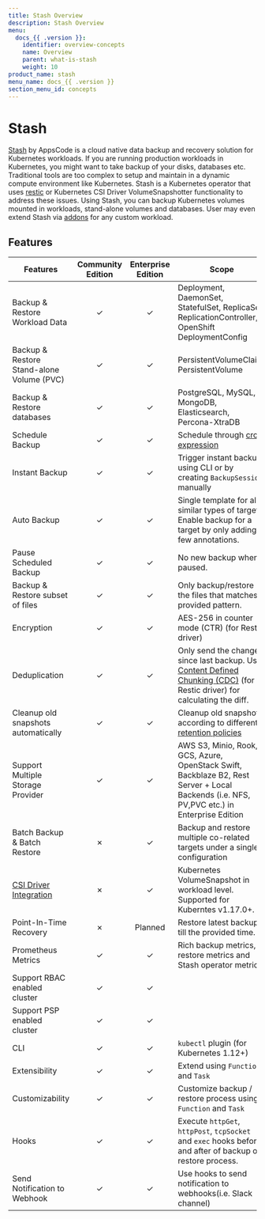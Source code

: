 ```yaml
---
title: Stash Overview
description: Stash Overview
menu:
  docs_{{ .version }}:
    identifier: overview-concepts
    name: Overview
    parent: what-is-stash
    weight: 10
product_name: stash
menu_name: docs_{{ .version }}
section_menu_id: concepts
---
```


# Stash

[Stash](https://stash.run) by AppsCode is a cloud native data backup and recovery solution for Kubernetes workloads. If you are running production workloads in Kubernetes, you might want to take backup of your disks, databases etc. Traditional tools are too complex to setup and maintain in a dynamic compute environment like Kubernetes. Stash is a Kubernetes operator that uses [restic](https://github.com/restic/restic) or Kubernetes CSI Driver VolumeSnapshotter functionality to address these issues. Using Stash, you can backup Kubernetes volumes mounted in workloads, stand-alone volumes and databases. User may even extend Stash via [addons](https://stash.run/docs/latest/guides/latest/addons/overview/) for any custom workload.

## Features

| Features                                                                                | Community Edition | Enterprise Edition | Scope                                                                                                                                                                                   |
| --------------------------------------------------------------------------------------- | :---------------: | :----------------: | --------------------------------------------------------------------------------------------------------------------------------------------------------------------------------------- |
| Backup & Restore Workload Data                                                          |     &#10003;      |      &#10003;      | Deployment, DaemonSet, StatefulSet, ReplicaSet, ReplicationController, OpenShift DeploymentConfig                                                                                       |
| Backup & Restore Stand-alone Volume (PVC)                                               |     &#10003;      |      &#10003;      | PersistentVolumeClaim, PersistentVolume                                                                                                                                                 |
| Backup & Restore databases                                                              |     &#10003;      |      &#10003;      | PostgreSQL, MySQL, MongoDB, Elasticsearch, Percona-XtraDB                                                                                                                               |
| Schedule Backup                                                                         |     &#10003;      |      &#10003;      | Schedule through [cron expression](https://en.wikipedia.org/wiki/Cron)                                                                                                                  |
| Instant Backup                                                                          |     &#10003;      |      &#10003;      | Trigger instant backup using CLI or by creating `BackupSession` manually                                                                                                                |
| Auto Backup                                                                             |     &#10003;      |      &#10003;      | Single template for all similar types of targets. Enable backup for a target by only adding few annotations.                                                                            |
| Pause Scheduled Backup                                                                  |     &#10003;      |      &#10003;      | No new backup when paused.                                                                                                                                                              |
| Backup & Restore subset of files                                                        |     &#10003;      |      &#10003;      | Only backup/restore the files that matches provided pattern.                                                                                                                            |
| Encryption                                                                              |     &#10003;      |      &#10003;      | AES-256 in counter mode (CTR) (for Restic driver)                                                                                                                                       |
| Deduplication                                                                           |     &#10003;      |      &#10003;      | Only send the changes since last backup. Uses [Content Defined Chunking (CDC)](https://restic.net/blog/2015-09-12/restic-foundation1-cdc) (for Restic driver) for calculating the diff. |
| Cleanup old snapshots automatically                                                     |     &#10003;      |      &#10003;      | Cleanup old snapshots according to different [retention policies](https://restic.readthedocs.io/en/stable/060_forget.html#removing-snapshots-according-to-a-policy)                     |
| Support Multiple Storage Provider                                                       |     &#10003;      |      &#10003;      | AWS S3, Minio, Rook, GCS, Azure, OpenStack Swift,  Backblaze B2, Rest Server + Local Backends (i.e. NFS, PV,PVC etc.)  in Enterprise Edition                                            |
| Batch Backup  & Batch Restore                                                           |     &#10007;      |      &#10003;      | Backup and restore multiple co-related targets under a single configuration                                                                                                             |
| [CSI Driver Integration](https://kubernetes.io/docs/concepts/storage/volume-snapshots/) |     &#10007;      |      &#10003;      | Kubernetes VolumeSnapshot in workload level. Supported for Kuberntes v1.17.0+.                                                                                                          |
| Point-In-Time Recovery                                                                  |     &#10007;      |      Planned       | Restore latest backup till the provided time.                                                                                                                                           |
| Prometheus Metrics                                                                      |     &#10003;      |      &#10003;      | Rich backup metrics, restore metrics and Stash operator metrics.                                                                                                                        |
| Support RBAC enabled cluster                                                            |     &#10003;      |      &#10003;      |                                                                                                                                                                                         |
| Support PSP enabled cluster                                                             |     &#10003;      |      &#10003;      |                                                                                                                                                                                         |
| CLI                                                                                     |     &#10003;      |      &#10003;      | `kubectl` plugin (for Kubernetes 1.12+)                                                                                                                                                 |
| Extensibility                                                                           |     &#10003;      |      &#10003;      | Extend using `Function` and `Task`                                                                                                                                                      |
| Customizability                                                                         |     &#10003;      |      &#10003;      | Customize backup / restore process using `Function` and `Task`                                                                                                                          |
| Hooks                                                                                   |     &#10003;      |      &#10003;      | Execute `httpGet`, `httpPost`, `tcpSocket` and `exec` hooks before and after  of backup or restore process.                                                                             |
| Send Notification to Webhook                                                            |     &#10003;      |      &#10003;      | Use hooks to send notification to webhooks(i.e. Slack channel)                                                                                                                          |
